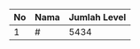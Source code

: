 | No | Nama            | Jumlah Level |
|----|-----------------|--------------|
| 1  | #    |    5434        |
